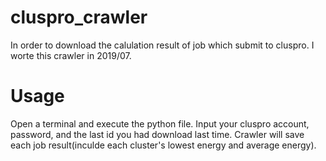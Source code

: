# cluspro_crawler

In order to download the calulation result of job which submit to cluspro. I worte this crawler in 2019/07.

# Usage 
Open a terminal and execute the python file. Input your cluspro account, password, and the last id you had download last time.
Crawler will save each job result(inculde each cluster's lowest energy and average energy).

